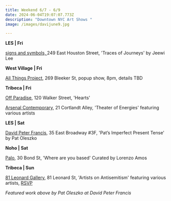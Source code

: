 ```yaml
---
title: Weekend 6/7 - 6/9
date: 2024-06-04T19:07:07.773Z
description: "Downtown NYC Art Shows "
image: /images/davijune9.jpg

---
```

**L﻿ES | Fri**

[signs and symbols, ](https://www.signsandsymbols.art/exhibitions/traces-of-journeys)249 East Houston Street, 'Traces of Journeys' by Jeewi Lee

**West Village | Fri**

[All Things Project](http://www.instagram.com/galleryatp), 269 Bleeker St, popup show, 8pm, details TBD

**T﻿ribeca | Fri**

[Off Paradise](https://offparadise.com/), 120 Walker Street, 'Hearts' 

[Arsenal Contemporary](https://www.arsenalcontemporary.com/ny/exhib/detail/theater-of-energies), 21 Cortlandt Alley, 'Theater of Energies' featuring various artists

**L﻿ES | Sat**

[David Peter Francis](https://davidpeterfrancis.com/po-pats-imperfect-present-tense), 35 East Broadway #3F, 'Pat’s Imperfect Present Tense' by Pat Oleszko

**N﻿oho | Sat**

[P﻿alo](https://www.palogallery.com/exhibitions/37-where-are-you-based-curated-by-lorenzo-amos/overview/), 30 Bond St, 'Where are you based' Curated by Lorenzo Amos

**Tribeca | Sun**

[81 Leonard Gallery](https://81leonardgallery.com/artists-on-antisemitism/), 81 Leonard St, 'Artists on Antisemitism' featuring various artists, [RSVP](https://docs.google.com/forms/d/e/1FAIpQLSea9WLUfPoeMnTJtM3ZsDi4cvdcBm13zfmbXFU-BysYyqrzaw/viewform)

*F﻿eatured work above by Pat Oleszko at David Peter Francis*